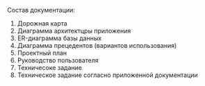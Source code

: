 Состав документации:

1. Дорожная карта
2. Диаграмма архитектцры приложения
3. ER-диаграмма базы данных
4. Диаграмма прецедентов (вариантов использования)
5. Проектный план
6. Руководство пользователя
7. Техничесоке задание
8. Техническое задание согласно приложенной документации
